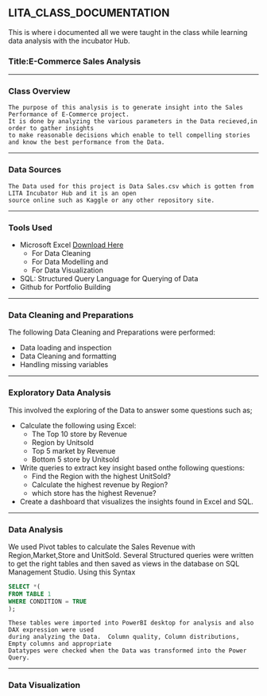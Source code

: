 ##  LITA_CLASS_DOCUMENTATION
This is where i documented all we were taught in the class while learning data analysis with the incubator Hub.   
### Title:E-Commerce Sales Analysis
---
### Class Overview
    The purpose of this analysis is to generate insight into the Sales Performance of E-Commerce project.
    It is done by analyzing the various parameters in the Data recieved,in order to gather insights
    to make reasonable decisions which enable to tell compelling stories and know the best performance from the Data.
---      
### Data Sources
    The Data used for this project is Data Sales.csv which is gotten from LITA Incubator Hub and it is an open 
    source online such as Kaggle or any other repository site.
---  
### Tools Used
- Microsoft Excel [Download Here](https://www.microsoft.com)
    - For Data Cleaning
    - For Data Modelling and
    - For Data Visualization
- SQL: Structured Query Language for Querying of Data
- Github for Portfolio Building
 --- 
### Data Cleaning and Preparations
The following Data Cleaning and Preparations were performed:
  - Data loading and inspection
  - Data Cleaning and formatting
  - Handling missing variables
---
### Exploratory Data Analysis
This involved the exploring of the Data to answer some questions such as;
 - Calculate the following using Excel:
   - The Top 10 store by Revenue
   - Region by Unitsold
   - Top 5 market by Revenue
   - Bottom 5 store by Unitsold
- Write queries to extract key insight based onthe following questions:
   - Find the Region with the highest UnitSold?
   - Calculate the highest revenue by Region?
   - which store has the highest Revenue?
- Create a dashboard that visualizes the insights found in Excel and SQL.
---
### Data Analysis
   We used Pivot tables to calculate the Sales Revenue with Region,Market,Store and UnitSold.
 Several Structured queries were written to get the right tables and then saved as views in the database on 
 SQL Management Studio.
 Using this Syntax
 ```SQL
 SELECT *(  
 FROM TABLE 1
 WHERE CONDITION = TRUE
 );
```
    These tables were imported into PowerBI desktop for analysis and also DAX expression were used
    during analyzing the Data.  Column quality, Column distributions, Empty columns and appropriate 
    Datatypes were checked when the Data was transformed into the Power Query.
---
### Data Visualization




